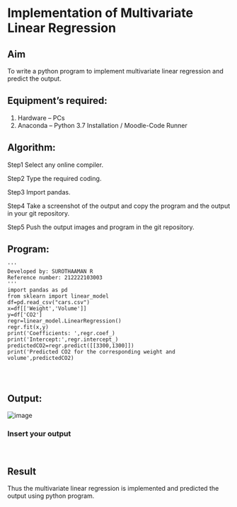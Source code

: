 # Implementation of Multivariate Linear Regression
## Aim
To write a python program to implement multivariate linear regression and predict the output.
## Equipment’s required:
1.	Hardware – PCs
2.	Anaconda – Python 3.7 Installation / Moodle-Code Runner
## Algorithm:
Step1
Select any online compiler.

Step2
Type the required coding.

Step3
Import pandas.

Step4
Take a screenshot of the output and copy the program and the output in your git repository.

Step5
Push the output images and program in the git repository.
## Program:
```
'''
Developed by: SUROTHAAMAN R
Reference number: 212222103003
'''
import pandas as pd
from sklearn import linear_model
df=pd.read_csv("cars.csv")
x=df[['Weight','Volume']]
y=df['CO2']
regr=linear_model.LinearRegression()
regr.fit(x,y)
print('Coefficients: ',regr.coef_)
print('Intercept:',regr.intercept_)
predictedCO2=regr.predict([[3300,1300]])
print('Predicted CO2 for the corresponding weight and volume',predictedCO2)




```
## Output:
![image](https://github.com/surothaaman/Multivariate-Linear-Regression/assets/133313653/c0c45e65-9e8d-4db6-9fa2-7d2f720184d3)

### Insert your output

<br>

## Result
Thus the multivariate linear regression is implemented and predicted the output using python program.
